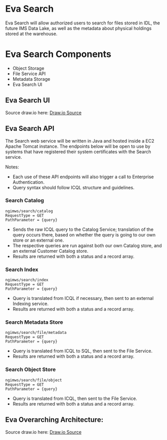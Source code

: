# Eva Search

Eva Search will allow authorized users to search for files stored in IDL, the future IMS Data Lake, as well as the metadata about physical holdings stored at the warehouse.

# Eva Search Components

- Object Storage
- File Service API
- Metadata Storage
- Eva Search UI

## Eva Search UI

Source draw.io
here: [Draw.io Source](https://app.diagrams.net/#HRMSLowside%2Frmslow%2Fmaster%2FDrawings%2FEva%2FSearch%2FEva%20Search.drawio)

## Eva Search API
The Search web service will be written in Java and hosted inside a EC2 Apache Tomcat instance.
The endpoints below will be open to use by systems that have registered their system certificates with the Search service.

Notes: 
* Each use of these API endpoints will also trigger a call to Enterprise Authentication. 
* Query syntax should follow ICQL structure and guidelines. 

### Search Catalog
```
ngimws/search/catalog
RequestType = GET
PathParameter = {query}
```
* Sends the raw ICQL query to the Catalog Service; translation of the query occurs there, based on whether the query is going to our own store or an external one.
* The respective queries are run against both our own Catalog store, and an external Customer Catalog store.
* Results are returned with both a status and a record array.

### Search Index
```
ngimws/search/index
RequestType = GET
PathParameter = {query}
```
* Query is translated from ICQL if necessary, then sent to an external Indexing service. 
* Results are returned with both a status and a record array.

### Search Metadata Store
```
ngimws/search/file/metadata
RequestType = GET
PathParameter = {query}
```
* Query is translated from ICQL to SQL, then sent to the File Service.
* Results are returned with both a status and a record array.

### Search Object Store
```
ngimws/search/file/object
RequestType = GET
PathParameter = {query}
```
* Query is translated from ICQL, then sent to the File Service.
* Results are returned with both a status and a record array.

## Eva Overarching Architecture:

Source draw.io
here: [Draw.io Source](https://app.diagrams.net/#HRMSLowside%2Frmslow%2Fmaster%2FDrawings%2FEva%2FArchitecture%2FMainArchitecture.drawio)
